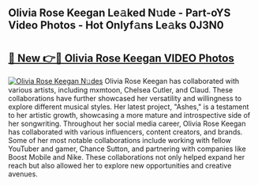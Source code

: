 ## Olivia Rose Keegan Le𝚊ked N𝚞de - Part-oYS Video Photos - Hot Onlyf𝚊ns Le𝚊ks 0J3N0

# <h2><a href="http://ab4446.deff.icu/?id=Olivia+Rose+Keegan">🔗 New 👉🔴 Olivia Rose Keegan VIDEO Photos</a></h2>

[![Olivia Rose Keegan N𝚞des](https://i.imgur.com/rIISA9y.gif)](http://ab4446.deff.icu/?id=Olivia+Rose+Keegan)
Olivia Rose Keegan has collaborated with various artists, including mxmtoon, Chelsea Cutler, and Claud. These collaborations have further showcased her versatility and willingness to explore different musical styles. Her latest project, "Ashes," is a testament to her artistic growth, showcasing a more mature and introspective side of her songwriting. Throughout her social media career, Olivia Rose Keegan has collaborated with various influencers, content creators, and brands. Some of her most notable collaborations include working with fellow YouTuber and gamer, Chance Sutton, and partnering with companies like Boost Mobile and Nike. These collaborations not only helped expand her reach but also allowed her to explore new opportunities and creative avenues.

